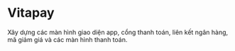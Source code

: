 # Vitapay
Xây dựng các màn hình giao diện app, cổng thanh toán, liên kết ngân hàng, mã giảm giá và các  màn hình thanh toán. 
